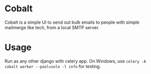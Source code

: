 # Cobalt
Cobalt is a simple UI to send out bulk emails to people with simple mailmerge like tech, from a local SMTP server.

# Usage
Run as any other django with celery app. On Windows, use `celery -A cobalt worker --pool=solo -l info` for testing.
